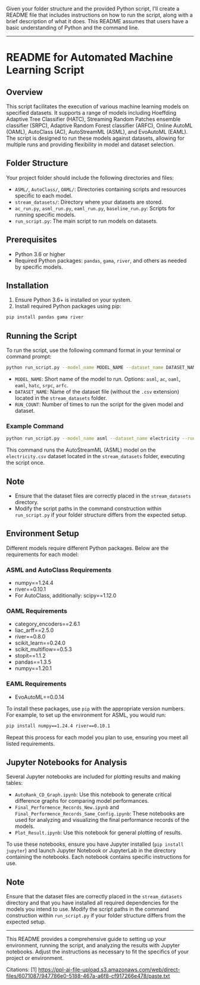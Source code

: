 Given your folder structure and the provided Python script, I'll create a README file that includes instructions on how to run the script, along with a brief description of what it does. This README assumes that users have a basic understanding of Python and the command line.

---

# README for Automated Machine Learning Script

## Overview

This script facilitates the execution of various machine learning models on specified datasets. It supports a range of models including Hoeffding Adaptive Tree Classifier (HATC), Streaming Random Patches ensemble classifier (SRPC), Adaptive Random Forest classifier (ARFC), Online AutoML (OAML), AutoClass (AC), AutoStreamML (ASML), and EvoAutoML (EAML). The script is designed to run these models against datasets, allowing for multiple runs and providing flexibility in model and dataset selection.

## Folder Structure

Your project folder should include the following directories and files:

- `ASML/`, `AutoClass/`, `OAML/`: Directories containing scripts and resources specific to each model.
- `stream_datasets/`: Directory where your datasets are stored.
- `ac_run.py`, `asml_run.py`, `eaml_run.py`, `baseline_run.py`: Scripts for running specific models.
- `run_script.py`: The main script to run models on datasets.

## Prerequisites

- Python 3.6 or higher
- Required Python packages: `pandas`, `gama`, `river`, and others as needed by specific models.

## Installation

1. Ensure Python 3.6+ is installed on your system.
2. Install required Python packages using pip:

```bash
pip install pandas gama river
```

## Running the Script

To run the script, use the following command format in your terminal or command prompt:

```bash
python run_script.py --model_name MODEL_NAME --dataset_name DATASET_NAME --run_count RUN_COUNT
```

- `MODEL_NAME`: Short name of the model to run. Options: `asml`, `ac`, `oaml`, `eaml`, `hatc`, `srpc`, `arfc`.
- `DATASET_NAME`: Name of the dataset file (without the `.csv` extension) located in the `stream_datasets` folder.
- `RUN_COUNT`: Number of times to run the script for the given model and dataset.

### Example Command

```bash
python run_script.py --model_name asml --dataset_name electricity --run_count 1
```

This command runs the AutoStreamML (ASML) model on the `electricity.csv` dataset located in the `stream_datasets` folder, executing the script once.

## Note

- Ensure that the dataset files are correctly placed in the `stream_datasets` directory.
- Modify the script paths in the command construction within `run_script.py` if your folder structure differs from the expected setup.

## Environment Setup

Different models require different Python packages. Below are the requirements for each model:

### ASML and AutoClass Requirements

- numpy==1.24.4
- river==0.10.1
- For AutoClass, additionally: scipy==1.12.0

### OAML Requirements

- category_encoders==2.6.1
- liac_arff==2.5.0
- river==0.8.0
- scikit_learn==0.24.0
- scikit_multiflow==0.5.3
- stopit==1.1.2
- pandas==1.3.5
- numpy==1.20.1

### EAML Requirements

- EvoAutoML==0.0.14

To install these packages, use `pip` with the appropriate version numbers. For example, to set up the environment for ASML, you would run:

```bash
pip install numpy==1.24.4 river==0.10.1
```

Repeat this process for each model you plan to use, ensuring you meet all listed requirements.

## Jupyter Notebooks for Analysis

Several Jupyter notebooks are included for plotting results and making tables:

- `AutoRank_CD_Graph.ipynb`: Use this notebook to generate critical difference graphs for comparing model performances.
- `Final_Performence_Records_New.ipynb` and `Final_Performence_Records_Same_Config.ipynb`: These notebooks are used for analyzing and visualizing the final performance records of the models.
- `Plot_Result.ipynb`: Use this notebook for general plotting of results.

To use these notebooks, ensure you have Jupyter installed (`pip install jupyter`) and launch Jupyter Notebook or JupyterLab in the directory containing the notebooks. Each notebook contains specific instructions for use.

## Note

Ensure that the dataset files are correctly placed in the `stream_datasets` directory and that you have installed all required dependencies for the models you intend to use. Modify the script paths in the command construction within `run_script.py` if your folder structure differs from the expected setup.

--- 

This README provides a comprehensive guide to setting up your environment, running the script, and analyzing the results with Jupyter notebooks. Adjust the instructions as necessary to fit the specifics of your project or environment.

Citations:
[1] https://ppl-ai-file-upload.s3.amazonaws.com/web/direct-files/6071087/947786e0-5188-467a-a6f8-cf917266e478/paste.txt
